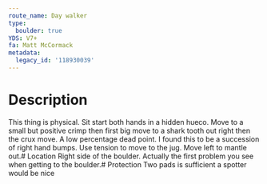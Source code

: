 ```yaml
---
route_name: Day walker
type:
  boulder: true
YDS: V7+
fa: Matt McCormack
metadata:
  legacy_id: '118930039'
---
```

# Description
This thing is physical. Sit start both hands in a hidden hueco. Move to a small but positive crimp then first big move to a shark tooth out right then the crux move. A low percentage dead point. I found this to be a succession of right hand bumps. Use tension to move to the jug. Move left to mantle out.# Location
Right side of the boulder. Actually the first problem you see when getting to the boulder.# Protection
Two pads is sufficient a spotter would be nice